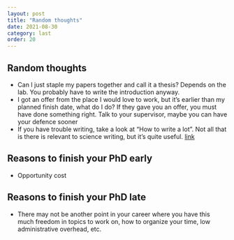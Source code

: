 ```yaml
---
layout: post
title: "Random thoughts"
date: 2021-08-30
category: last
order: 20
---
```


## Random thoughts

* Can I just staple my papers together and call it a thesis? Depends on the lab. You probably have to write the introduction anyway. 
* I got an offer from the place I would love to work, but it’s earlier than my planned finish date, what do I do? If they gave you an offer,  you must have done something right. Talk to your supervisor, maybe you can have your defence sooner
* If you have trouble writing, take a look at “How to write a lot”. Not all that is there is relevant to science writing, but it’s quite useful. [link](https://www.jstor.org/stable/j.ctv1chrsg5)

## Reasons to finish your PhD early

* Opportunity cost

## Reasons to finish your PhD late

* There may not be another point in your career where you have this much freedom in topics to work on, how to organize your time, low administrative overhead, etc.